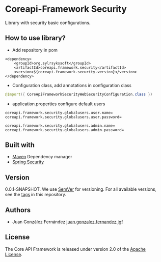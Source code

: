 # Coreapi-Framework Security

Library with security basic configurations.

## How to use library?

* Add repository in pom

```
<dependency>
	<groupId>org.sylrsykssoft</groupId>
	<artifactId>coreapi.framework.security</artifactId>
	<version>${coreapi.framework.security.version}</version>
</dependency>
```

* Configuration class, add annotations in configuration class

```java
@Import({ CoreApiFrameworkSecurityWebSecurityConfiguration.class })
```

* application.properties configure default users

```
coreapi.framework.security.globalusers.user.name=
coreapi.framework.security.globalusers.user.password=

coreapi.framework.security.globalusers.admin.name=
coreapi.framework.security.globalusers.admin.password=
```

## Built with

* [Maven](https://mvnrepository.com/) Dependency manager
* [Spring Security](https://spring.io/projects/spring-security)

## Version

0.0.1-SNAPSHOT. We use [SemVer](https://semver.org/) for versioning. For all available versions, see the [tags](https://github.com/sylarsykes/coreapi-framework/tags) in this repository.

## Authors

* Juan González Fernández [juan.gonzalez.fernandez.jgf](https://github.com/sylarsykes)

## License

The Core API Framework is released under version 2.0 of the [Apache License](https://www.apache.org/licenses/LICENSE-2.0).
